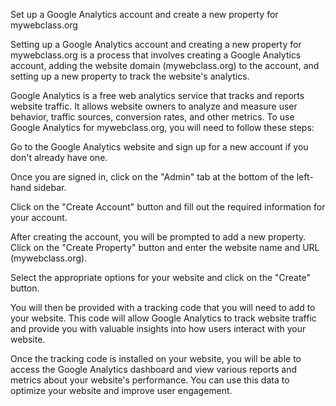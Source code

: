 Set up a Google Analytics account and create a new property for mywebclass.org

Setting up a Google Analytics account and creating a new property for mywebclass.org is a process that involves creating a Google Analytics account, adding the website domain (mywebclass.org) to the account, and setting up a new property to track the website's analytics.

Google Analytics is a free web analytics service that tracks and reports website traffic. It allows website owners to analyze and measure user behavior, traffic sources, conversion rates, and other metrics. To use Google Analytics for mywebclass.org, you will need to follow these steps:

Go to the Google Analytics website and sign up for a new account if you don't already have one.

Once you are signed in, click on the "Admin" tab at the bottom of the left-hand sidebar.

Click on the "Create Account" button and fill out the required information for your account.

After creating the account, you will be prompted to add a new property. Click on the "Create Property" button and enter the website name and URL (mywebclass.org).

Select the appropriate options for your website and click on the "Create" button.

You will then be provided with a tracking code that you will need to add to your website. This code will allow Google Analytics to track website traffic and provide you with valuable insights into how users interact with your website.

Once the tracking code is installed on your website, you will be able to access the Google Analytics dashboard and view various reports and metrics about your website's performance. You can use this data to optimize your website and improve user engagement.